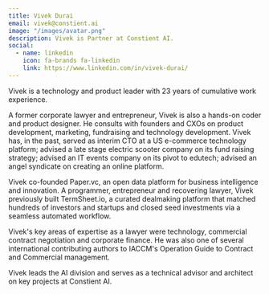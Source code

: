 ```yaml
---
title: Vivek Durai
email: vivek@constient.ai
image: "/images/avatar.png"
description: Vivek is Partner at Constient AI.
social:
  - name: linkedin
    icon: fa-brands fa-linkedin
    link: https://www.linkedin.com/in/vivek-durai/
---
```

Vivek is a technology and product leader with 23 years of cumulative work experience. 

A former corporate lawyer and entrepreneur, Vivek is also a hands-on coder and product designer. He consults with founders and CXOs on product development, marketing, fundraising and technology development. Vivek has, in the past, served as interim CTO at a US e-commerce technology platform; advised a late stage electric scooter company on its fund raising strategy; advised an IT events company on its pivot to edutech; advised an angel syndicate on creating an online platform. 

Vivek co-founded Paper.vc, an open data platform for business intelligence and innovation. A programmer, entrepreneur and recovering lawyer, Vivek previously built TermSheet.io, a curated dealmaking platform that matched hundreds of investors and startups and closed seed investments via a seamless automated workflow. 

Vivek's key areas of expertise as a lawyer were technology, commercial contract negotiation and corporate finance. He was also one of several international contributing authors to IACCM's Operation Guide to Contract and Commercial management.

Vivek leads the AI division and serves as a technical advisor and architect on key projects at Constient AI.
